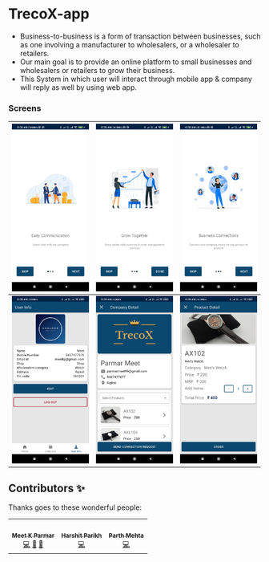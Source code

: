 # TrecoX-app

- Business-to-business is a form of transaction between businesses, such as one involving a manufacturer to wholesalers, or a wholesaler to retailers.
- Our main goal is to provide an online platform to small businesses and wholesalers or retailers to grow their business.
- This System in which user will interact through mobile app & company will reply as well by using web app.

### Screens

| <img alt="SS_1" src="https://github.com/meetkparmar/TrecoX-app/blob/main/images/images1.jpg"> | <img alt="SS_2" src="https://github.com/meetkparmar/TrecoX-app/blob/main/images/image2.jpg"> | <img alt="SS_3" src="https://github.com/meetkparmar/TrecoX-app/blob/main/images/image3.jpg"> | 
|:----:|:----:|:----:|
| <img alt="SS_4" src="https://github.com/meetkparmar/TrecoX-app/blob/main/images/image4.jpg"> | <img alt="SS_5" src="https://github.com/meetkparmar/TrecoX-app/blob/main/images/image5.jpg"> | <img alt="SS_6" src="https://github.com/meetkparmar/TrecoX-app/blob/main/images/image6.jpg"> | 

## Contributors ✨

Thanks goes to these wonderful people:

<!-- ALL-CONTRIBUTORS-LIST:START - Do not remove or modify this section -->
<!-- prettier-ignore-start -->
<!-- markdownlint-disable -->
<table>
  <tr>
    <td align="center"><a href="https://www.linkedin.com/in/meetkparmar/"><img src="https://avatars1.githubusercontent.com/u/40732154?v=4" width="100px;" alt=""/><br /><sub><b>Meet K Parmar</b></sub></a><br /><a href="https://github.com/Be-Better-Programmer/Tic-Tac-Toe/commits?author=meetkparmar" title="Code">💻</a> <a href="https://github.com/Be-Better-Programmer/Tic-Tac-Toe/issues?q=author%3Ameetkparmar" title="Bug reports">🐛</a> <a href="#design-meetkparmar" title="Design">🎨</a></td>
    <td align="center"><a href="https://github.com/HAP28"><img src="https://avatars2.githubusercontent.com/u/33604059?v=4" width="100px;" alt=""/><br /><sub><b>Harshit Parikh</b></sub></a><br /><a href="" title="Code">💻</a></td>
    <td align="center"><a href="https://github.com/MehtaParth2322"><img src="https://avatars3.githubusercontent.com/u/64679424?v=4" width="100px;" alt=""/><br /><sub><b>Parth Mehta</b></sub></a><br /><a href="" title="Code">💻</a></td>
  </tr>
</table>
